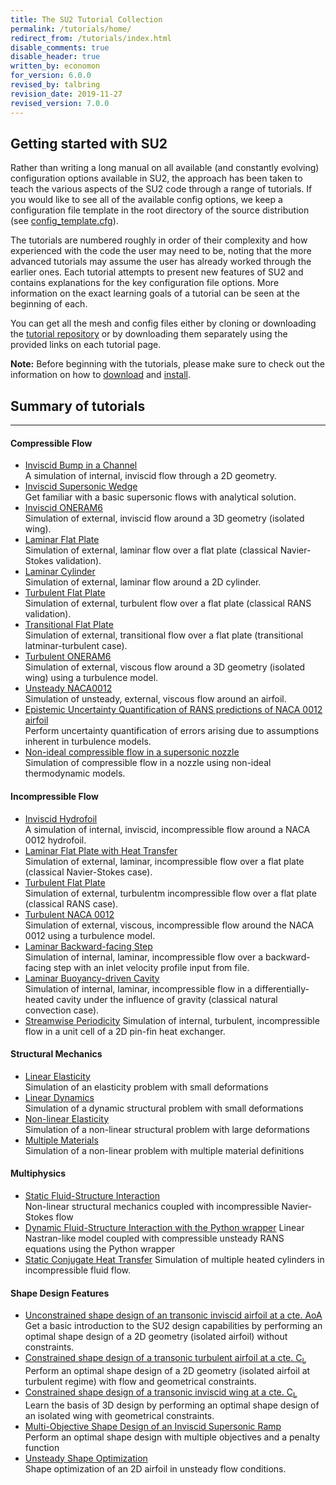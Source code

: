 ```yaml
---
title: The SU2 Tutorial Collection
permalink: /tutorials/home/
redirect_from: /tutorials/index.html
disable_comments: true
disable_header: true
written_by: economon
for_version: 6.0.0
revised_by: talbring
revision_date: 2019-11-27
revised_version: 7.0.0
---
```


## Getting started with SU2

Rather than writing a long manual on all available (and constantly evolving) configuration options available in SU2, the approach has been taken to teach the various aspects of the SU2 code through a range of tutorials. If you would like to see all of the available config options, we keep a configuration file template in the root directory of the source distribution (see [config_template.cfg](https://github.com/su2code/SU2/blob/master/config_template.cfg)).

The tutorials are numbered roughly in order of their complexity and how experienced with the code the user may need to be, noting that the more advanced tutorials may assume the user has already worked through the earlier ones. Each tutorial attempts to present new features of SU2 and contains explanations for the key configuration file options. More information on the exact learning goals of a tutorial can be seen at the beginning of each.

You can get all the mesh and config files either by cloning or downloading the [tutorial repository](https://github.com/su2code/Tutorials) or by downloading them separately using the provided links on each tutorial page.

**Note:** Before beginning with the tutorials, please make sure to check out the information on how to [download](/docs_v7/Download/) and [install](/docs_v7/Installation/).

## Summary of tutorials
------

#### Compressible Flow

* [Inviscid Bump in a Channel](/tutorials/Inviscid_Bump/)   
A simulation of internal, inviscid flow through a 2D geometry.
* [Inviscid Supersonic Wedge](/tutorials/Inviscid_Wedge/)    
Get familiar with a basic supersonic flows with analytical solution.
* [Inviscid ONERAM6](/tutorials/Inviscid_ONERAM6/)    
Simulation of external, inviscid flow around a 3D geometry (isolated wing).
* [Laminar Flat Plate](/tutorials/Laminar_Flat_Plate/)   
Simulation of external, laminar flow over a flat plate (classical Navier-Stokes validation).
* [Laminar Cylinder](/tutorials/Laminar_Cylinder/)    
Simulation of external, laminar flow around a 2D cylinder.
* [Turbulent Flat Plate](/tutorials/Turbulent_Flat_Plate/)    
Simulation of external, turbulent flow over a flat plate (classical RANS validation).
* [Transitional Flat Plate](/tutorials/Transitional_Flat_Plate/)    
Simulation of external, transitional flow over a flat plate (transitional latminar-turbulent case).
* [Turbulent ONERAM6](/tutorials/Turbulent_ONERAM6/)     
Simulation of external, viscous flow around a 3D geometry (isolated wing) using a turbulence model.
* [Unsteady NACA0012](/tutorials/Unsteady_NACA0012/)     
Simulation of unsteady, external, viscous flow around an airfoil.
* [Epistemic Uncertainty Quantification of RANS predictions of NACA 0012 airfoil](/tutorials/UQ_NACA0012/)    
Perform uncertainty quantification of errors arising due to assumptions inherent in turbulence models.
* [Non-ideal compressible flow in a supersonic nozzle](/tutorials/NICFD_nozzle/)    
Simulation of compressible flow in a nozzle using non-ideal thermodynamic models.

#### Incompressible Flow

* [Inviscid Hydrofoil](/tutorials/Inc_Inviscid_Hydrofoil/)   
A simulation of internal, inviscid, incompressible flow around a NACA 0012 hydrofoil.
* [Laminar Flat Plate with Heat Transfer](/tutorials/Inc_Laminar_Flat_Plate/)    
Simulation of external, laminar, incompressible flow over a flat plate (classical Navier-Stokes case).
* [Turbulent Flat Plate](/tutorials/Inc_Turbulent_Flat_Plate/)    
Simulation of external, turbulentm incompressible flow over a flat plate (classical RANS case).
* [Turbulent NACA 0012](/tutorials/Inc_Turbulent_NACA0012/)    
Simulation of external, viscous, incompressible flow around the NACA 0012 using a turbulence model.
* [Laminar Backward-facing Step](/tutorials/Inc_Laminar_Step/)    
Simulation of internal, laminar, incompressible flow over a backward-facing step with an inlet velocity profile input from file.
* [Laminar Buoyancy-driven Cavity](/tutorials/Inc_Laminar_Cavity/)    
Simulation of internal, laminar, incompressible flow in a differentially-heated cavity under the influence of gravity (classical natural convection case).
* [Streamwise Periodicity](/tutorials/Inc_Streamwise_Periodic/)
Simulation of internal, turbulent, incompressible flow in a unit cell of a 2D pin-fin heat exchanger.

#### Structural Mechanics
* [Linear Elasticity](/tutorials/Linear_Elasticity/)  
Simulation of an elasticity problem with small deformations
* [Linear Dynamics](/tutorials/Linear_Dynamics/)  
Simulation of a dynamic structural problem with small deformations
* [Non-linear Elasticity](/tutorials/Nonlinear_Elasticity/)  
Simulation of a non-linear structural problem with large deformations
* [Multiple Materials](/tutorials/Multiple_Material/)  
Simulation of a non-linear problem with multiple material definitions

#### Multiphysics
* [Static Fluid-Structure Interaction](/tutorials/Static_FSI/)  
Non-linear structural mechanics coupled with incompressible Navier-Stokes flow
* [Dynamic Fluid-Structure Interaction with the Python wrapper](/tutorials/Dynamic_FSI_Python/)
Linear Nastran-like model coupled with compressible unsteady RANS equations using the Python wrapper
* [Static Conjugate Heat Transfer](/tutorials/Static_CHT/)
Simulation of multiple heated cylinders in incompressible fluid flow.

#### Shape Design Features

* [Unconstrained shape design of an transonic inviscid airfoil at a cte. AoA](/tutorials/Inviscid_2D_Unconstrained_NACA0012/)
Get a basic introduction to the SU2 design capabilities by performing an optimal shape design of a 2D geometry (isolated airfoil) without constraints.
* [Constrained shape design of a transonic turbulent airfoil at a cte. C<sub>L</sub>](/tutorials/Turbulent_2D_Constrained_RAE2822/)    
Perform an optimal shape design of a 2D geometry (isolated airfoil at turbulent regime) with flow and geometrical constraints.
* [Constrained shape design of a transonic inviscid wing at a cte. C<sub>L</sub>](/tutorials/Inviscid_3D_Constrained_ONERAM6/)    
Learn the basis of 3D design by performing an optimal shape design of an isolated wing with geometrical constraints.
* [Multi-Objective Shape Design of an Inviscid Supersonic Ramp](/tutorials/Multi_Objective_Shape_Design/)    
 Perform an optimal shape design with multiple objectives and a penalty function
* [Unsteady Shape Optimization](/tutorials/Unsteady_Shape_Opt_NACA0012/)  
 Shape optimization of an 2D airfoil in unsteady flow conditions.
